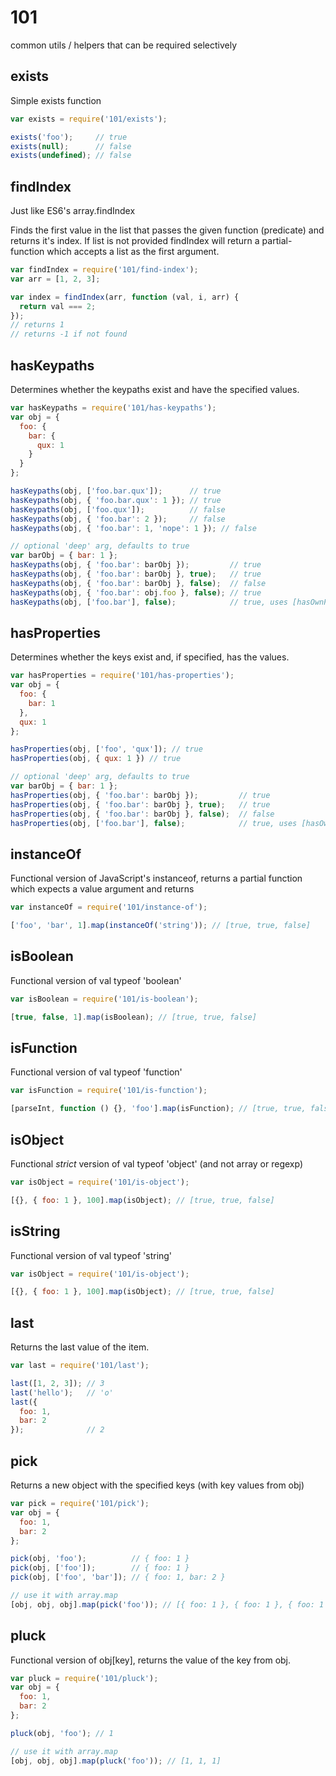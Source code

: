 101
===

common utils / helpers that can be required selectively

## exists

Simple exists function

```js
var exists = require('101/exists');

exists('foo');     // true
exists(null);      // false
exists(undefined); // false
```

## findIndex

Just like ES6's array.findIndex

Finds the first value in the list that passes the given function (predicate) and returns it's index.
If list is not provided findIndex will return a partial-function which accepts a list as the first argument.

```js
var findIndex = require('101/find-index');
var arr = [1, 2, 3];

var index = findIndex(arr, function (val, i, arr) {
  return val === 2;
});
// returns 1
// returns -1 if not found
```

## hasKeypaths

Determines whether the keypaths exist and have the specified values.

```js
var hasKeypaths = require('101/has-keypaths');
var obj = {
  foo: {
    bar: {
      qux: 1
    }
  }
};

hasKeypaths(obj, ['foo.bar.qux']);      // true
hasKeypaths(obj, { 'foo.bar.qux': 1 }); // true
hasKeypaths(obj, ['foo.qux']);          // false
hasKeypaths(obj, { 'foo.bar': 2 });     // false
hasKeypaths(obj, { 'foo.bar': 1, 'nope': 1 }); // false

// optional 'deep' arg, defaults to true
var barObj = { bar: 1 };
hasKeypaths(obj, { 'foo.bar': barObj });         // true
hasKeypaths(obj, { 'foo.bar': barObj }, true);   // true
hasKeypaths(obj, { 'foo.bar': barObj }, false);  // false
hasKeypaths(obj, { 'foo.bar': obj.foo }, false); // true
hasKeypaths(obj, ['foo.bar'], false);            // true, uses [hasOwnProperty vs in](http://stackoverflow.com/questions/13632999/if-key-in-object-or-ifobject-hasownpropertykey)
```

## hasProperties

Determines whether the keys exist and, if specified, has the values.

```js
var hasProperties = require('101/has-properties');
var obj = {
  foo: {
    bar: 1
  },
  qux: 1
};

hasProperties(obj, ['foo', 'qux']); // true
hasProperties(obj, { qux: 1 }) // true

// optional 'deep' arg, defaults to true
var barObj = { bar: 1 };
hasProperties(obj, { 'foo.bar': barObj });         // true
hasProperties(obj, { 'foo.bar': barObj }, true);   // true
hasProperties(obj, { 'foo.bar': barObj }, false);  // false
hasProperties(obj, ['foo.bar'], false);            // true, uses [hasOwnProperty vs in](http://stackoverflow.com/questions/13632999/if-key-in-object-or-ifobject-hasownpropertykey)
```

## instanceOf

Functional version of JavaScript's instanceof, returns a
partial function which expects a value argument and returns

```js
var instanceOf = require('101/instance-of');

['foo', 'bar', 1].map(instanceOf('string')); // [true, true, false]
```

## isBoolean

Functional version of val typeof 'boolean'

```js
var isBoolean = require('101/is-boolean');

[true, false, 1].map(isBoolean); // [true, true, false]
```

## isFunction

Functional version of val typeof 'function'

```js
var isFunction = require('101/is-function');

[parseInt, function () {}, 'foo'].map(isFunction); // [true, true, false]
```

## isObject

Functional *strict* version of val typeof 'object' (and not array or regexp)

```js
var isObject = require('101/is-object');

[{}, { foo: 1 }, 100].map(isObject); // [true, true, false]
```

## isString

Functional version of val typeof 'string'

```js
var isObject = require('101/is-object');

[{}, { foo: 1 }, 100].map(isObject); // [true, true, false]
```

## last

Returns the last value of the item.

```js
var last = require('101/last');

last([1, 2, 3]); // 3
last('hello');   // 'o'
last({
  foo: 1,
  bar: 2
});              // 2
```

## pick

Returns a new object with the specified keys (with key values from obj)

```js
var pick = require('101/pick');
var obj = {
  foo: 1,
  bar: 2
};

pick(obj, 'foo');          // { foo: 1 }
pick(obj, ['foo']);        // { foo: 1 }
pick(obj, ['foo', 'bar']); // { foo: 1, bar: 2 }

// use it with array.map
[obj, obj, obj].map(pick('foo')); // [{ foo: 1 }, { foo: 1 }, { foo: 1 }];
```

## pluck

Functional version of obj[key], returns the value of the key from obj.

```js
var pluck = require('101/pluck');
var obj = {
  foo: 1,
  bar: 2
};

pluck(obj, 'foo'); // 1

// use it with array.map
[obj, obj, obj].map(pluck('foo')); // [1, 1, 1]
```
